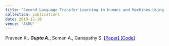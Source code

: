 ```yaml
---
title: "Second Language Transfer Learning in Humans and Machines Using Image Supervision"
collection: publications
date: 2019-12-18
venue: 'ASRU'
---
```

Praveen K.*, __Gupta A.__*, Soman A., Ganapathy S. [<span style="color:blue"> [Paper] </span>](http://leap.ee.iisc.ac.in/sriram/publications/papers/Second_Language_Learning_ASRU2019.pdf) [<span style="color:blue"> [Code] </span>](https://github.com/Anshul-Gupta24/Audio-Visual-Deep-Multimodal-Networks)

